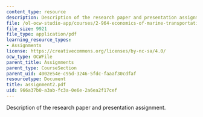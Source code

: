 ```yaml
---
content_type: resource
description: Description of the research paper and presentation assignment.
file: /ol-ocw-studio-app/courses/2-964-economics-of-marine-transportation-industries-fall-2006/966a37b0a3abfc3a0e6e2a6ea2f17cef_assignment2.pdf
file_size: 9921
file_type: application/pdf
learning_resource_types:
- Assignments
license: https://creativecommons.org/licenses/by-nc-sa/4.0/
ocw_type: OCWFile
parent_title: Assignments
parent_type: CourseSection
parent_uid: 4002e54e-c95d-3246-5fdc-faaaf30cdfaf
resourcetype: Document
title: assignment2.pdf
uid: 966a37b0-a3ab-fc3a-0e6e-2a6ea2f17cef
---
```

Description of the research paper and presentation assignment.